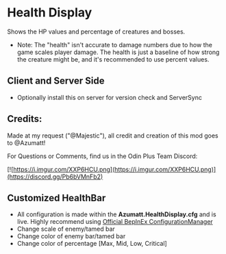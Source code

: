 # Health Display
Shows the HP values and percentage of creatures and bosses.
- Note: The "health" isn't accurate to damage numbers due to how the game scales player damage. The health is just a baseline of how strong the creature might be, and it's recommended to use percent values.

## Client and Server Side
* Optionally install this on server for version check and ServerSync

## Credits:
Made at my request ("@Majestic"), all credit and creation of this mod goes to @Azumatt!

For Questions or Comments, find us in the Odin Plus Team Discord:

[![https://i.imgur.com/XXP6HCU.png](https://i.imgur.com/XXP6HCU.png)](https://discord.gg/Pb6bVMnFb2)

## Customized HealthBar
* All configuration is made within the **Azumatt.HealthDisplay.cfg** and is live. Highly recommend using
  [Official BepInEx ConfigurationManager](https://valheim.thunderstore.io/package/Azumatt/Official_BepInEx_ConfigurationManager/)
* Change scale of enemy/tamed bar
* Change color of enemy bar/tamed bar
* Change color of percentage [Max, Mid, Low, Critical]